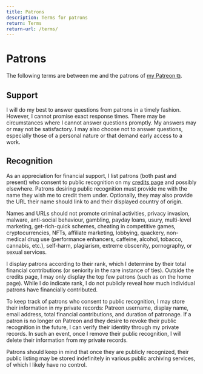 ```yaml
---
title: Patrons
description: Terms for patrons
return: Terms
return-url: /terms/
---
```


# Patrons
The following terms are between me and the patrons of <a href="https://www.patreon.com/schizoidnightmares" target="_blank">my Patreon ⧉</a>.

## Support
I will do my best to answer questions from patrons in a timely fashion. However, I cannot promise exact response times. There may be circumstances where I cannot answer questions promptly. My answers may or may not be satisfactory. I may also choose not to answer questions, especially those of a personal nature or that demand early access to a work.

## Recognition
As an appreciation for financial support, I list patrons (both past and present) who consent to public recognition on my [credits page](/credits/) and possibly elsewhere. Patrons desiring public recognition must provide me with the name they wish me to credit them under. Optionally, they may also provide the URL their name should link to and their displayed country of origin.

Names and URLs should not promote criminal activities, privacy invasion, malware, anti-social behaviour, gambling, payday loans, usury, multi-level marketing, get-rich-quick schemes, cheating in competitive games, cryptocurrencies, NFTs, affiliate marketing, lobbying, quackery, non-medical drug use (performance enhancers, caffeine, alcohol, tobacco, cannabis, etc.), self-harm, plagiarism, extreme obscenity, pornography, or sexual services.

I display patrons according to their rank, which I determine by their total financial contributions (or seniority in the rare instance of ties). Outside the credits page, I may only display the top few patrons (such as on the home page). While I do indicate rank, I do not publicly reveal how much individual patrons have financially contributed.

To keep track of patrons who consent to public recognition, I may store their information in my private records: Patreon username, display name, email address, total financial contributions, and duration of patronage. If a patron is no longer on Patreon and they desire to revoke their public recognition in the future, I can verify their identity through my private records. In such an event, once I remove their public recognition, I will delete their information from my private records.

Patrons should keep in mind that once they are publicly recognized, their public listing may be stored indefinitely in various public archiving services, of which I likely have no control.